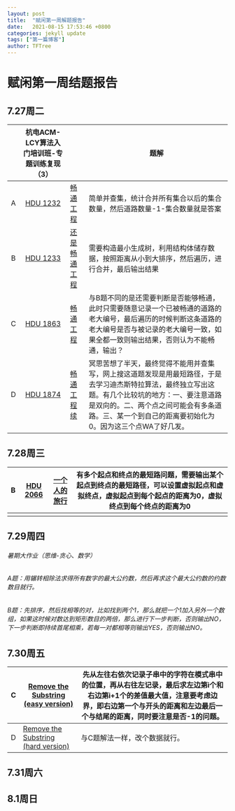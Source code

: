 ```yaml
---
layout: post
title:  "赋闲第一周解题报告"
date:   2021-08-15 17:53:46 +0800
categories: jekyll update
tags: ["第一篇博客"]
author: TFTree
---
```

# 赋闲第一周结题报告

## 7.27周二

|      |      杭电ACM-LCY算法入门培训班-专题训练复现（3）       |                                                             | 题解                                                         |
| :--: | :----------------------------------------------------: | ----------------------------------------------------------- | ------------------------------------------------------------ |
|  A   | [HDU 1232](https://vjudge.net/problem/HDU-1232/origin) | [畅通工程](https://vjudge.net/contest/420902#problem/A)     | 简单并查集，统计合并所有集合以后的集合数量，然后道路数量-1-集合数量就是答案 |
|  B   | [HDU 1233](https://vjudge.net/problem/HDU-1233/origin) | [还是畅通工程](https://vjudge.net/contest/420902#problem/B) | 需要构造最小生成树，利用结构体储存数据，按照距离从小到大排序，然后遍历，进行合并，最后输出结果 |
|  C   | [HDU 1863](https://vjudge.net/problem/HDU-1863/origin) | [畅通工程](https://vjudge.net/contest/420902#problem/C)     | 与B题不同的是还需要判断是否能够畅通，此时只需要随意记录一个已被畅通的道路的老大编号，最后遍历的时候判断这条道路的老大编号是否与被记录的老大编号一致，如果全都一致则输出结果，否则认为不能畅通，输出？ |
|  D   | [HDU 1874](https://vjudge.net/problem/HDU-1874/origin) | [畅通工程续](https://vjudge.net/contest/420902#problem/D)   | 冥思苦想了半天，最终觉得不能用并查集写，网上搜这道题发现是用最短路径，于是去学习迪杰斯特拉算法，最终独立写出这题。有几个比较坑的地方：一、要注意道路是双向的。二、两个点之间可能会有多条道路。三、某一个到自己的距离要初始化为0。因为这三个点WA了好几发。 |



## 7.28周三

| B    | [HDU 2066](https://vjudge.net/problem/HDU-2066/origin) | [一个人的旅行](https://vjudge.net/contest/421706#problem/B) | 有多个起点和终点的最短路问题，需要输出某个起点到终点的最短路径，可以设置虚拟起点和虚拟终点，虚拟起点到每个起点的距离为0，虚拟终点到每个终点的距离为0 |
| ---- | ------------------------------------------------------ | ----------------------------------------------------------- | ------------------------------------------------------------ |
|      |                                                        |                                                             |                                                              |

## 7.29周四

###### 暑期大作业（思维-贪心、数学）

###### A题：用辗转相除法求得所有数字的最大公约数，然后再求这个最大公约数的约数数目就行。

###### B题：先排序，然后找相等的对，比如找到两个1，那么就把一个1加入另外一个数组，如果这时候对数达到矩形数目的两倍，那么进行下一步判断，否则输出NO，下一步判断即持续首尾相乘，若每一对都相等则输出YES，否则输出NO。

## 7.30周五

| C    | [Remove the Substring (easy version)](https://vjudge.net/contest/449812#problem/C) | 先从左往右依次记录子串中的字符在模式串中的位置，再从右往左记录，最后求左边第i个和右边第i+1个的差值最大值，注意要考虑边界，即右边第一个与开头的距离和左边最后一个与结尾的距离，同时要注意是否-1的问题。 |
| ---- | ------------------------------------------------------------ | ------------------------------------------------------------ |
| D    | [Remove the Substring (hard version)](https://vjudge.net/contest/449812#problem/D) | 与C题解法一样，改个数据就行。                                |

## 7.31周六

## 8.1周日

